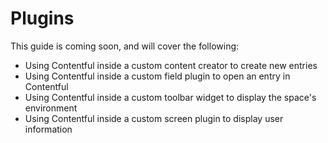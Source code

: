 # Plugins

This guide is coming soon, and will cover the following:

- Using Contentful inside a custom content creator to create new entries
- Using Contentful inside a custom field plugin to open an entry in Contentful
- Using Contentful inside a custom toolbar widget to display the space's environment
- Using Contentful inside a custom screen plugin to display user information